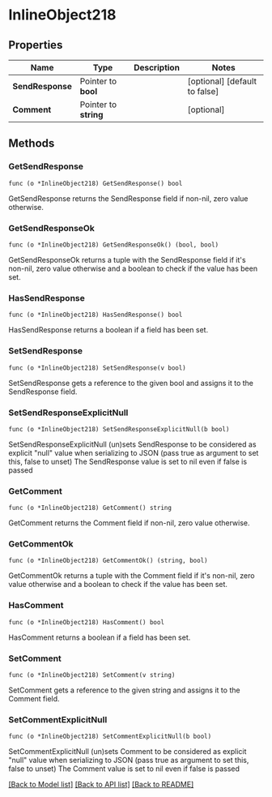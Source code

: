 # InlineObject218

## Properties

Name | Type | Description | Notes
------------ | ------------- | ------------- | -------------
**SendResponse** | Pointer to **bool** |  | [optional] [default to false]
**Comment** | Pointer to **string** |  | [optional] 

## Methods

### GetSendResponse

`func (o *InlineObject218) GetSendResponse() bool`

GetSendResponse returns the SendResponse field if non-nil, zero value otherwise.

### GetSendResponseOk

`func (o *InlineObject218) GetSendResponseOk() (bool, bool)`

GetSendResponseOk returns a tuple with the SendResponse field if it's non-nil, zero value otherwise
and a boolean to check if the value has been set.

### HasSendResponse

`func (o *InlineObject218) HasSendResponse() bool`

HasSendResponse returns a boolean if a field has been set.

### SetSendResponse

`func (o *InlineObject218) SetSendResponse(v bool)`

SetSendResponse gets a reference to the given bool and assigns it to the SendResponse field.

### SetSendResponseExplicitNull

`func (o *InlineObject218) SetSendResponseExplicitNull(b bool)`

SetSendResponseExplicitNull (un)sets SendResponse to be considered as explicit "null" value
when serializing to JSON (pass true as argument to set this, false to unset)
The SendResponse value is set to nil even if false is passed
### GetComment

`func (o *InlineObject218) GetComment() string`

GetComment returns the Comment field if non-nil, zero value otherwise.

### GetCommentOk

`func (o *InlineObject218) GetCommentOk() (string, bool)`

GetCommentOk returns a tuple with the Comment field if it's non-nil, zero value otherwise
and a boolean to check if the value has been set.

### HasComment

`func (o *InlineObject218) HasComment() bool`

HasComment returns a boolean if a field has been set.

### SetComment

`func (o *InlineObject218) SetComment(v string)`

SetComment gets a reference to the given string and assigns it to the Comment field.

### SetCommentExplicitNull

`func (o *InlineObject218) SetCommentExplicitNull(b bool)`

SetCommentExplicitNull (un)sets Comment to be considered as explicit "null" value
when serializing to JSON (pass true as argument to set this, false to unset)
The Comment value is set to nil even if false is passed

[[Back to Model list]](../README.md#documentation-for-models) [[Back to API list]](../README.md#documentation-for-api-endpoints) [[Back to README]](../README.md)


